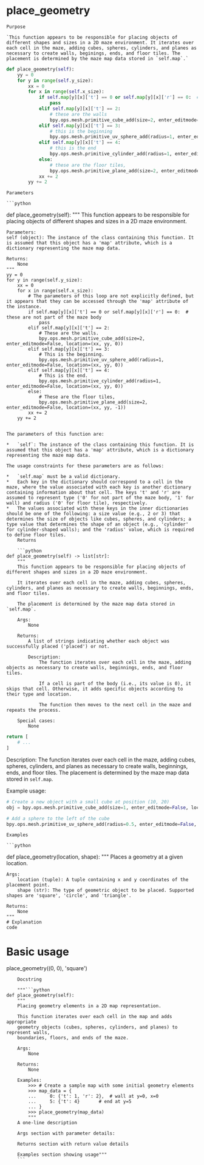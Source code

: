 # place_geometry

    Purpose

    `This function appears to be responsible for placing objects of different shapes and sizes in a 2D maze environment. It iterates over each cell in the maze, adding cubes, spheres, cylinders, and planes as necessary to create walls, beginings, ends, and floor tiles. The placement is determined by the maze map data stored in `self.map`.`

```python
def place_geometry(self):
    yy = 0
    for y in range(self.y_size):
        xx = 0
        for x in range(self.x_size):
            if self.map[y][x]['t'] == 0 or self.map[y][x]['r'] == 0:  # these are not part of the maze body
                pass
            elif self.map[y][x]['t'] == 2:
                # these are the walls
                bpy.ops.mesh.primitive_cube_add(size=2, enter_editmode=False, location=(xx, yy, 0))
            elif self.map[y][x]['t'] == 3:
                # this is the beginning
                bpy.ops.mesh.primitive_uv_sphere_add(radius=1, enter_editmode=False, location=(xx, yy, 0))
            elif self.map[y][x]['t'] == 4:
                # this is the end
                bpy.ops.mesh.primitive_cylinder_add(radius=1, enter_editmode=False, location=(xx, yy, 0))
            else:
                # these are the floor tiles,
                bpy.ops.mesh.primitive_plane_add(size=2, enter_editmode=False, location=(xx, yy, -1))
            xx += 2
        yy += 2
```
    Parameters

    ```python
def place_geometry(self):
    """
    This function appears to be responsible for placing objects of different shapes and sizes in a 2D maze environment.

    Parameters:
    self (object): The instance of the class containing this function. It is assumed that this object has a 'map' attribute, which is a dictionary representing the maze map data.

    Returns:
        None
    """
    yy = 0
    for y in range(self.y_size):
        xx = 0
        for x in range(self.x_size):
            # The parameters of this loop are not explicitly defined, but it appears that they can be accessed through the 'map' attribute of the instance.
            if self.map[y][x]['t'] == 0 or self.map[y][x]['r'] == 0:  # these are not part of the maze body
                pass
            elif self.map[y][x]['t'] == 2:
                # These are the walls.
                bpy.ops.mesh.primitive_cube_add(size=2, enter_editmode=False, location=(xx, yy, 0))
            elif self.map[y][x]['t'] == 3:
                # This is the beginning.
                bpy.ops.mesh.primitive_uv_sphere_add(radius=1, enter_editmode=False, location=(xx, yy, 0))
            elif self.map[y][x]['t'] == 4:
                # This is the end.
                bpy.ops.mesh.primitive_cylinder_add(radius=1, enter_editmode=False, location=(xx, yy, 0))
            else:
                # These are the floor tiles,
                bpy.ops.mesh.primitive_plane_add(size=2, enter_editmode=False, location=(xx, yy, -1))
            xx += 2
        yy += 2
```

The parameters of this function are:

*   `self`: The instance of the class containing this function. It is assumed that this object has a 'map' attribute, which is a dictionary representing the maze map data.

The usage constraints for these parameters are as follows:

*   `self.map` must be a valid dictionary.
*   Each key in the dictionary should correspond to a cell in the maze, where the value associated with each key is another dictionary containing information about that cell. The keys 't' and 'r' are assumed to represent type ('0' for not part of the maze body, '1' for wall) and radius ('0' for floor tile), respectively.
*   The values associated with these keys in the inner dictionaries should be one of the following: a size value (e.g., 2 or 3) that determines the size of objects like cubes, spheres, and cylinders; a type value that determines the shape of an object (e.g., 'cylinder' for cylinder-shaped walls); and the 'radius' value, which is required to define floor tiles.
    Returns

    ```python
def place_geometry(self) -> list[str]:
    """
    This function appears to be responsible for placing objects of different shapes and sizes in a 2D maze environment.
    
    It iterates over each cell in the maze, adding cubes, spheres, cylinders, and planes as necessary to create walls, beginnings, ends, and floor tiles.
    
    The placement is determined by the maze map data stored in `self.map`.
    
    Args:
        None
    
    Returns:
        A list of strings indicating whether each object was successfully placed ('placed') or not.
        
        Description:
            The function iterates over each cell in the maze, adding objects as necessary to create walls, beginnings, ends, and floor tiles.
            
            If a cell is part of the body (i.e., its value is 0), it skips that cell. Otherwise, it adds specific objects according to their type and location.
            
            The function then moves to the next cell in the maze and repeats the process.

    Special cases:
        None
```

```python
return [
    # ...
]
```

Description:
The function iterates over each cell in the maze, adding cubes, spheres, cylinders, and planes as necessary to create walls, beginnings, ends, and floor tiles. The placement is determined by the maze map data stored in `self.map`.

Example usage:

```python
# Create a new object with a small cube at position (10, 20)
obj = bpy.ops.mesh.primitive_cube_add(size=1, enter_editmode=False, location=(10, 20))

# Add a sphere to the left of the cube
bpy.ops.mesh.primitive_uv_sphere_add(radius=0.5, enter_editmode=False, location=(-9, 18, -1))
```
    Examples

    ```python
def place_geometry(location, shape):
    """
    Places a geometry at a given location.

    Args:
        location (tuple): A tuple containing x and y coordinates of the placement point.
        shape (str): The type of geometric object to be placed. Supported shapes are 'square', 'circle', and 'triangle'.

    Returns:
        None
    """
    # Explanation
    code

# Basic usage
place_geometry((0, 0), 'square')
```
    Docstring

    """```python
def place_geometry(self):
    """
    Placing geometry elements in a 2D map representation.

    This function iterates over each cell in the map and adds appropriate
    geometry objects (cubes, spheres, cylinders, and planes) to represent walls,
    boundaries, floors, and ends of the maze.

    Args:
        None

    Returns:
        None

    Examples:
        >>> # Create a sample map with some initial geometry elements
        >>> map_data = {
        ...     0: {'t': 1, 'r': 2},  # wall at y=0, x=0
        ...     5: {'t': 4}       # end at y=5
        ... }
        >>> place_geometry(map_data)
        """
    A one-line description

    Args section with parameter details:

    Returns section with return value details

    Examples section showing usage"""
    ```